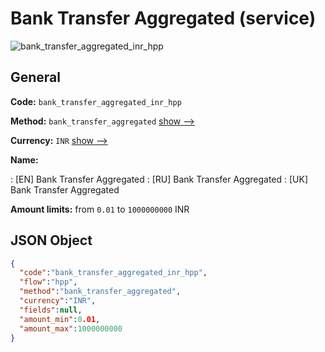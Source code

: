 
# Bank Transfer Aggregated (service) 
![bank_transfer_aggregated_inr_hpp](https://static.openfintech.io/payment_methods/bank_transfer_aggregated_inr_hpp/logo.svg?w=400&c=v0.59.26#w200)  

## General 
 
**Code:** `bank_transfer_aggregated_inr_hpp` 
 
**Method:** `bank_transfer_aggregated` 
 [show -->](/payment-methods/bank_transfer_aggregated/) 
 
**Currency:** `INR` [show -->](/currencies/INR/) 
 
**Name:** 
 
:	[EN] Bank Transfer Aggregated 
:	[RU] Bank Transfer Aggregated 
:	[UK] Bank Transfer Aggregated 
 
**Amount limits:** from `0.01` to `1000000000` INR 

## JSON Object 

```json
{
  "code":"bank_transfer_aggregated_inr_hpp",
  "flow":"hpp",
  "method":"bank_transfer_aggregated",
  "currency":"INR",
  "fields":null,
  "amount_min":0.01,
  "amount_max":1000000000
}
```  
